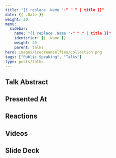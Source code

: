 ```yaml
---
title: "{{ replace .Name "-" " " | title }}"
date: {{ .Date }}
weight: 20
menu:
  sidebar:
    name: "{{ replace .Name "-" " " | title }}"
    identifier: {{ .Name }}
    weight: 20
    parent: talks
hero: images/icecreamselfies/collection.png
tags: ["Public Speaking", "Talks"]
type: posts/talks
---
```


## Talk Abstract

## Presented At


## Reactions


## Videos

## Slide Deck
